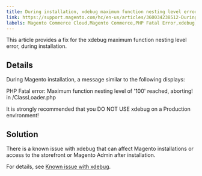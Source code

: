 ```yaml
---
title: During installation, xdebug maximum function nesting level error
link: https://support.magento.com/hc/en-us/articles/360034238512-During-installation-xdebug-maximum-function-nesting-level-error
labels: Magento Commerce Cloud,Magento Commerce,PHP Fatal Error,xdebug,nesting,level,how to
---
```


This article provides a fix for the xdebug maximum function nesting level error, during installation.

## Details

During Magento installation, a message similar to the following displays:

PHP Fatal error: Maximum function nesting level of '100' reached, aborting! in <path>/ClassLoader.php


It is strongly recommended that you DO NOT USE xdebug on a Production environment!

## Solution

There is a known issue with xdebug that can affect Magento installations or access to the storefront or Magento Admin after installation.

For details, see [Known issue with xdebug](https://support.magento.com/hc/en-us/articles/360034242212).

